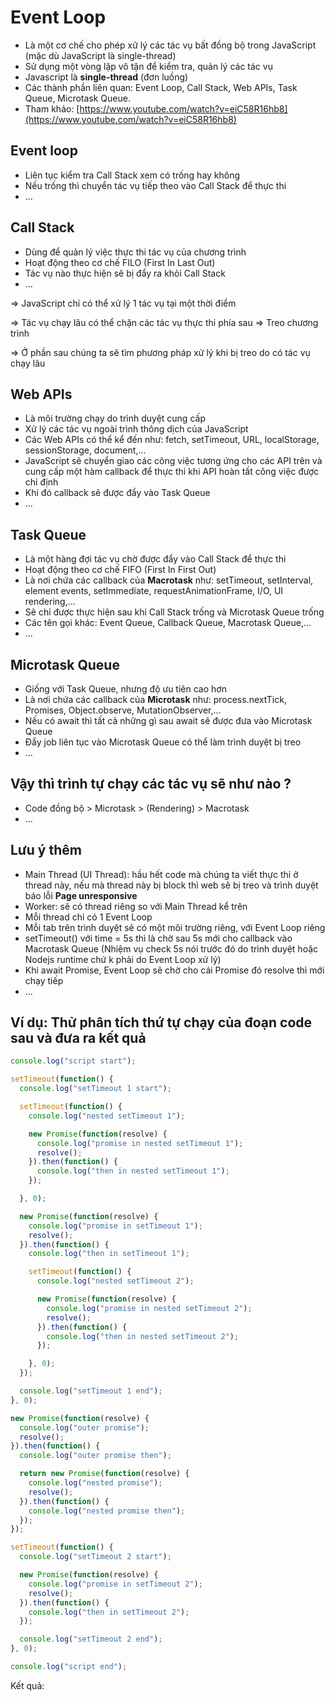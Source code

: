 # Event Loop

+ Là một cơ chế cho phép xử lý các tác vụ bất đồng bộ trong JavaScript (mặc dù JavaScript là single-thread)
+ Sử dụng một vòng lặp vô tận để kiểm tra, quản lý các tác vụ
+ Javascript là **single-thread** (đơn luồng)
+ Các thành phần liên quan: Event Loop, Call Stack, Web APIs, Task Queue, Microtask Queue.
+ Tham khảo: [https://www.youtube.com/watch?v=eiC58R16hb8](https://www.youtube.com/watch?v=eiC58R16hb8)

## Event loop

+ Liên tục kiểm tra Call Stack xem có trống hay không
+ Nếu trống thì chuyển tác vụ tiếp theo vào Call Stack để thực thi
+ ...

## Call Stack

+ Dùng để quản lý việc thực thi tác vụ của chương trình
+ Hoạt động theo cơ chế FILO (First In Last Out)
+ Tác vụ nào thực hiện sẽ bị đẩy ra khỏi Call Stack
+ ...

=> JavaScript chỉ có thể xử lý 1 tác vụ tại một thời điểm 

=> Tác vụ chạy lâu có thể chặn các tác vụ thực thi phía sau => Treo chương trình

=> Ở phần sau chúng ta sẽ tìm phương pháp xử lý khi bị treo do có tác vụ chạy lâu

## Web APIs

+ Là môi trường chạy do trình duyệt cung cấp
+ Xử lý các tác vụ ngoài trình thông dịch của JavaScript
+ Các Web APIs có thể kể đến như: fetch, setTimeout, URL, localStorage, sessionStorage, document,...
+ JavaScript sẽ chuyển giao các công việc tương ứng cho các API trên và cung cấp một hàm callback để thực thi khi API hoàn tất công việc được chỉ định
+ Khi đó callback sẽ được đẩy vào Task Queue
+ ...

## Task Queue

+ Là một hàng đợi tác vụ chờ được đẩy vào Call Stack để thực thi
+ Hoạt động theo cơ chế FIFO (First In First Out)
+ Là nơi chứa các callback của **Macrotask** như: setTimeout, setInterval, element events, setImmediate, requestAnimationFrame, I/O, UI rendering,...
+ Sẽ chỉ được thực hiện sau khi Call Stack trống và Microtask Queue trống
+ Các tên gọi khác: Event Queue, Callback Queue, Macrotask Queue,...
+ ...

## Microtask Queue

+ Giống với Task Queue, nhưng độ ưu tiên cao hơn
+ Là nơi chứa các callback của **Microtask** như: process.nextTick, Promises, Object.observe, MutationObserver,...
+ Nếu có await thì tất cả những gì sau await sẽ được đưa vào Microtask Queue
+ Đẩy job liên tục vào Microtask Queue có thể làm trình duyệt bị treo
+ ...

## Vậy thì trình tự chạy các tác vụ sẽ như nào ?

+ Code đồng bộ > Microtask > (Rendering) > Macrotask
+ ...

## Lưu ý thêm

+ Main Thread (UI Thread): hầu hết code mà chúng ta viết thực thi ở thread này, nếu mà thread này bị block thì web sẽ bị treo và trình duyệt báo lỗi **Page unresponsive**
+ Worker: sẽ có thread riêng so với Main Thread kể trên
+ Mỗi thread chỉ có 1 Event Loop
+ Mỗi tab trên trình duyệt sẽ có một môi trường riêng, với Event Loop riêng
+ setTimeout() với time = 5s thì là chờ sau 5s mới cho callback vào Macrotask Queue (Nhiệm vụ check 5s nói trước đó do trình duyệt hoặc Nodejs runtime chứ k phải do Event Loop xử lý)
+ Khi await Promise, Event Loop sẽ chờ cho cái Promise đó resolve thì mới chạy tiếp
+ ...

## Ví dụ: Thử phân tích thứ tự chạy của đoạn code sau và đưa ra kết quả

```js
console.log("script start");

setTimeout(function() {
  console.log("setTimeout 1 start");

  setTimeout(function() {
    console.log("nested setTimeout 1");

    new Promise(function(resolve) {
      console.log("promise in nested setTimeout 1");
      resolve();
    }).then(function() {
      console.log("then in nested setTimeout 1");
    });

  }, 0);

  new Promise(function(resolve) {
    console.log("promise in setTimeout 1");
    resolve();
  }).then(function() {
    console.log("then in setTimeout 1");

    setTimeout(function() {
      console.log("nested setTimeout 2");

      new Promise(function(resolve) {
        console.log("promise in nested setTimeout 2");
        resolve();
      }).then(function() {
        console.log("then in nested setTimeout 2");
      });

    }, 0);
  });

  console.log("setTimeout 1 end");
}, 0);

new Promise(function(resolve) {
  console.log("outer promise");
  resolve();
}).then(function() {
  console.log("outer promise then");

  return new Promise(function(resolve) {
    console.log("nested promise");
    resolve();
  }).then(function() {
    console.log("nested promise then");
  });
});

setTimeout(function() {
  console.log("setTimeout 2 start");

  new Promise(function(resolve) {
    console.log("promise in setTimeout 2");
    resolve();
  }).then(function() {
    console.log("then in setTimeout 2");
  });

  console.log("setTimeout 2 end");
}, 0);

console.log("script end");
```

Kết quả:

```js

```